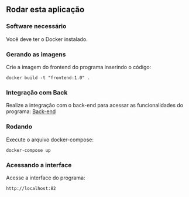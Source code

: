 ## Rodar esta aplicação

### Software necessário

Você deve ter o Docker instalado.

### Gerando as imagens

Crie a imagem do frontend do programa inserindo o código:
```
docker build -t "frontend:1.0" .
```

### Integração com Back

Realize a integração com o back-end para acessar as funcionalidades do programa: [Back-end](https://github.com/joaovictorramos/Monitoring_NestJs)

### Rodando

Execute o arquivo docker-compose:
```
docker-compose up
```

### Acessando a interface

Acesse a interface do programa:
```
http://localhost:82
```